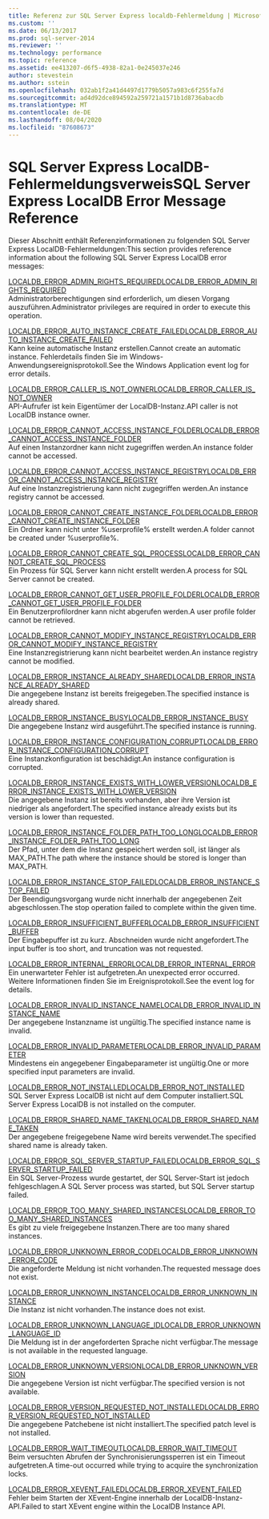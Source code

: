```yaml
---
title: Referenz zur SQL Server Express localdb-Fehlermeldung | Microsoft-Dokumentation
ms.custom: ''
ms.date: 06/13/2017
ms.prod: sql-server-2014
ms.reviewer: ''
ms.technology: performance
ms.topic: reference
ms.assetid: ee413207-d6f5-4938-82a1-0e245037e246
author: stevestein
ms.author: sstein
ms.openlocfilehash: 032ab1f2a41d4497d1779b5057a983c6f255fa7d
ms.sourcegitcommit: ad4d92dce894592a259721a1571b1d8736abacdb
ms.translationtype: MT
ms.contentlocale: de-DE
ms.lasthandoff: 08/04/2020
ms.locfileid: "87608673"
---
```

# <a name="sql-server-express-localdb-error-message-reference"></a><span data-ttu-id="485be-102">SQL Server Express LocalDB-Fehlermeldungsverweis</span><span class="sxs-lookup"><span data-stu-id="485be-102">SQL Server Express LocalDB Error Message Reference</span></span>
  <span data-ttu-id="485be-103">Dieser Abschnitt enthält Referenzinformationen zu folgenden SQL Server Express LocalDB-Fehlermeldungen:</span><span class="sxs-lookup"><span data-stu-id="485be-103">This section provides reference information about the following SQL Server Express LocalDB error messages:</span></span>  
  
 [<span data-ttu-id="485be-104">LOCALDB_ERROR_ADMIN_RIGHTS_REQUIRED</span><span class="sxs-lookup"><span data-stu-id="485be-104">LOCALDB_ERROR_ADMIN_RIGHTS_REQUIRED</span></span>](localdb-error-admin-rights-required.md)  
 <span data-ttu-id="485be-105">Administratorberechtigungen sind erforderlich, um diesen Vorgang auszuführen.</span><span class="sxs-lookup"><span data-stu-id="485be-105">Administrator privileges are required in order to execute this operation.</span></span>  
  
 [<span data-ttu-id="485be-106">LOCALDB_ERROR_AUTO_INSTANCE_CREATE_FAILED</span><span class="sxs-lookup"><span data-stu-id="485be-106">LOCALDB_ERROR_AUTO_INSTANCE_CREATE_FAILED</span></span>](localdb-error-auto-instance-create-failed.md)  
 <span data-ttu-id="485be-107">Kann keine automatische Instanz erstellen.</span><span class="sxs-lookup"><span data-stu-id="485be-107">Cannot create an automatic instance.</span></span> <span data-ttu-id="485be-108">Fehlerdetails finden Sie im Windows-Anwendungsereignisprotokoll.</span><span class="sxs-lookup"><span data-stu-id="485be-108">See the Windows Application event log for error details.</span></span>  
  
 [<span data-ttu-id="485be-109">LOCALDB_ERROR_CALLER_IS_NOT_OWNER</span><span class="sxs-lookup"><span data-stu-id="485be-109">LOCALDB_ERROR_CALLER_IS_NOT_OWNER</span></span>](localdb-error-caller-is-not-owner.md)  
 <span data-ttu-id="485be-110">API-Aufrufer ist kein Eigentümer der LocalDB-Instanz.</span><span class="sxs-lookup"><span data-stu-id="485be-110">API caller is not LocalDB instance owner.</span></span>  
  
 [<span data-ttu-id="485be-111">LOCALDB_ERROR_CANNOT_ACCESS_INSTANCE_FOLDER</span><span class="sxs-lookup"><span data-stu-id="485be-111">LOCALDB_ERROR_CANNOT_ACCESS_INSTANCE_FOLDER</span></span>](localdb-error-cannot-access-instance-folder.md)  
 <span data-ttu-id="485be-112">Auf einen Instanzordner kann nicht zugegriffen werden.</span><span class="sxs-lookup"><span data-stu-id="485be-112">An instance folder cannot be accessed.</span></span>  
  
 [<span data-ttu-id="485be-113">LOCALDB_ERROR_CANNOT_ACCESS_INSTANCE_REGISTRY</span><span class="sxs-lookup"><span data-stu-id="485be-113">LOCALDB_ERROR_CANNOT_ACCESS_INSTANCE_REGISTRY</span></span>](localdb-error-cannot-access-instance-registry.md)  
 <span data-ttu-id="485be-114">Auf eine Instanzregistrierung kann nicht zugegriffen werden.</span><span class="sxs-lookup"><span data-stu-id="485be-114">An instance registry cannot be accessed.</span></span>  
  
 [<span data-ttu-id="485be-115">LOCALDB_ERROR_CANNOT_CREATE_INSTANCE_FOLDER</span><span class="sxs-lookup"><span data-stu-id="485be-115">LOCALDB_ERROR_CANNOT_CREATE_INSTANCE_FOLDER</span></span>](localdb-error-cannot-create-instance-folder.md)  
 <span data-ttu-id="485be-116">Ein Ordner kann nicht unter %userprofile% erstellt werden.</span><span class="sxs-lookup"><span data-stu-id="485be-116">A folder cannot be created under %userprofile%.</span></span>  
  
 [<span data-ttu-id="485be-117">LOCALDB_ERROR_CANNOT_CREATE_SQL_PROCESS</span><span class="sxs-lookup"><span data-stu-id="485be-117">LOCALDB_ERROR_CANNOT_CREATE_SQL_PROCESS</span></span>](localdb-error-cannot-create-sql-process.md)  
 <span data-ttu-id="485be-118">Ein Prozess für SQL Server kann nicht erstellt werden.</span><span class="sxs-lookup"><span data-stu-id="485be-118">A process for SQL Server cannot be created.</span></span>  
  
 [<span data-ttu-id="485be-119">LOCALDB_ERROR_CANNOT_GET_USER_PROFILE_FOLDER</span><span class="sxs-lookup"><span data-stu-id="485be-119">LOCALDB_ERROR_CANNOT_GET_USER_PROFILE_FOLDER</span></span>](localdb-error-cannot-get-user-profile-folder.md)  
 <span data-ttu-id="485be-120">Ein Benutzerprofilordner kann nicht abgerufen werden.</span><span class="sxs-lookup"><span data-stu-id="485be-120">A user profile folder cannot be retrieved.</span></span>  
  
 [<span data-ttu-id="485be-121">LOCALDB_ERROR_CANNOT_MODIFY_INSTANCE_REGISTRY</span><span class="sxs-lookup"><span data-stu-id="485be-121">LOCALDB_ERROR_CANNOT_MODIFY_INSTANCE_REGISTRY</span></span>](localdb-error-cannot-modify-instance-registry.md)  
 <span data-ttu-id="485be-122">Eine Instanzregistrierung kann nicht bearbeitet werden.</span><span class="sxs-lookup"><span data-stu-id="485be-122">An instance registry cannot be modified.</span></span>  
  
 [<span data-ttu-id="485be-123">LOCALDB_ERROR_INSTANCE_ALREADY_SHARED</span><span class="sxs-lookup"><span data-stu-id="485be-123">LOCALDB_ERROR_INSTANCE_ALREADY_SHARED</span></span>](localdb-error-instance-already-shared.md)  
 <span data-ttu-id="485be-124">Die angegebene Instanz ist bereits freigegeben.</span><span class="sxs-lookup"><span data-stu-id="485be-124">The specified instance is already shared.</span></span>  
  
 [<span data-ttu-id="485be-125">LOCALDB_ERROR_INSTANCE_BUSY</span><span class="sxs-lookup"><span data-stu-id="485be-125">LOCALDB_ERROR_INSTANCE_BUSY</span></span>](localdb-error-instance-busy.md)  
 <span data-ttu-id="485be-126">Die angegebene Instanz wird ausgeführt.</span><span class="sxs-lookup"><span data-stu-id="485be-126">The specified instance is running.</span></span>  
  
 [<span data-ttu-id="485be-127">LOCALDB_ERROR_INSTANCE_CONFIGURATION_CORRUPT</span><span class="sxs-lookup"><span data-stu-id="485be-127">LOCALDB_ERROR_INSTANCE_CONFIGURATION_CORRUPT</span></span>](localdb-error-instance-configuration-corrupt.md)  
 <span data-ttu-id="485be-128">Eine Instanzkonfiguration ist beschädigt.</span><span class="sxs-lookup"><span data-stu-id="485be-128">An instance configuration is corrupted.</span></span>  
  
 [<span data-ttu-id="485be-129">LOCALDB_ERROR_INSTANCE_EXISTS_WITH_LOWER_VERSION</span><span class="sxs-lookup"><span data-stu-id="485be-129">LOCALDB_ERROR_INSTANCE_EXISTS_WITH_LOWER_VERSION</span></span>](localdb-error-instance-exists-with-lower-version.md)  
 <span data-ttu-id="485be-130">Die angegebene Instanz ist bereits vorhanden, aber ihre Version ist niedriger als angefordert.</span><span class="sxs-lookup"><span data-stu-id="485be-130">The specified instance already exists but its version is lower than requested.</span></span>  
  
 [<span data-ttu-id="485be-131">LOCALDB_ERROR_INSTANCE_FOLDER_PATH_TOO_LONG</span><span class="sxs-lookup"><span data-stu-id="485be-131">LOCALDB_ERROR_INSTANCE_FOLDER_PATH_TOO_LONG</span></span>](localdb-error-instance-folder-path-too-long.md)  
 <span data-ttu-id="485be-132">Der Pfad, unter dem die Instanz gespeichert werden soll, ist länger als MAX_PATH.</span><span class="sxs-lookup"><span data-stu-id="485be-132">The path where the instance should be stored is longer than MAX_PATH.</span></span>  
  
 [<span data-ttu-id="485be-133">LOCALDB_ERROR_INSTANCE_STOP_FAILED</span><span class="sxs-lookup"><span data-stu-id="485be-133">LOCALDB_ERROR_INSTANCE_STOP_FAILED</span></span>](localdb-error-instance-stop-failed.md)  
 <span data-ttu-id="485be-134">Der Beendigungsvorgang wurde nicht innerhalb der angegebenen Zeit abgeschlossen.</span><span class="sxs-lookup"><span data-stu-id="485be-134">The stop operation failed to complete within the given time.</span></span>  
  
 [<span data-ttu-id="485be-135">LOCALDB_ERROR_INSUFFICIENT_BUFFER</span><span class="sxs-lookup"><span data-stu-id="485be-135">LOCALDB_ERROR_INSUFFICIENT_BUFFER</span></span>](localdb-error-insufficient-buffer.md)  
 <span data-ttu-id="485be-136">Der Eingabepuffer ist zu kurz. Abschneiden wurde nicht angefordert.</span><span class="sxs-lookup"><span data-stu-id="485be-136">The input buffer is too short, and truncation was not requested.</span></span>  
  
 [<span data-ttu-id="485be-137">LOCALDB_ERROR_INTERNAL_ERROR</span><span class="sxs-lookup"><span data-stu-id="485be-137">LOCALDB_ERROR_INTERNAL_ERROR</span></span>](localdb-error-internal-error.md)  
 <span data-ttu-id="485be-138">Ein unerwarteter Fehler ist aufgetreten.</span><span class="sxs-lookup"><span data-stu-id="485be-138">An unexpected error occurred.</span></span> <span data-ttu-id="485be-139">Weitere Informationen finden Sie im Ereignisprotokoll.</span><span class="sxs-lookup"><span data-stu-id="485be-139">See the event log for details.</span></span>  
  
 [<span data-ttu-id="485be-140">LOCALDB_ERROR_INVALID_INSTANCE_NAME</span><span class="sxs-lookup"><span data-stu-id="485be-140">LOCALDB_ERROR_INVALID_INSTANCE_NAME</span></span>](localdb-error-invalid-instance-name.md)  
 <span data-ttu-id="485be-141">Der angegebene Instanzname ist ungültig.</span><span class="sxs-lookup"><span data-stu-id="485be-141">The specified instance name is invalid.</span></span>  
  
 [<span data-ttu-id="485be-142">LOCALDB_ERROR_INVALID_PARAMETER</span><span class="sxs-lookup"><span data-stu-id="485be-142">LOCALDB_ERROR_INVALID_PARAMETER</span></span>](localdb-error-invalid-parameter.md)  
 <span data-ttu-id="485be-143">Mindestens ein angegebener Eingabeparameter ist ungültig.</span><span class="sxs-lookup"><span data-stu-id="485be-143">One or more specified input parameters are invalid.</span></span>  
  
 [<span data-ttu-id="485be-144">LOCALDB_ERROR_NOT_INSTALLED</span><span class="sxs-lookup"><span data-stu-id="485be-144">LOCALDB_ERROR_NOT_INSTALLED</span></span>](localdb-error-not-installed.md)  
 <span data-ttu-id="485be-145">SQL Server Express LocalDB ist nicht auf dem Computer installiert.</span><span class="sxs-lookup"><span data-stu-id="485be-145">SQL Server Express LocalDB is not installed on the computer.</span></span>  
  
 [<span data-ttu-id="485be-146">LOCALDB_ERROR_SHARED_NAME_TAKEN</span><span class="sxs-lookup"><span data-stu-id="485be-146">LOCALDB_ERROR_SHARED_NAME_TAKEN</span></span>](localdb-error-shared-name-taken.md)  
 <span data-ttu-id="485be-147">Der angegebene freigegebene Name wird bereits verwendet.</span><span class="sxs-lookup"><span data-stu-id="485be-147">The specified shared name is already taken.</span></span>  
  
 [<span data-ttu-id="485be-148">LOCALDB_ERROR_SQL_SERVER_STARTUP_FAILED</span><span class="sxs-lookup"><span data-stu-id="485be-148">LOCALDB_ERROR_SQL_SERVER_STARTUP_FAILED</span></span>](localdb-error-sql-server-startup-failed.md)  
 <span data-ttu-id="485be-149">Ein SQL Server-Prozess wurde gestartet, der SQL Server-Start ist jedoch fehlgeschlagen.</span><span class="sxs-lookup"><span data-stu-id="485be-149">A SQL Server process was started, but SQL Server startup failed.</span></span>  
  
 [<span data-ttu-id="485be-150">LOCALDB_ERROR_TOO_MANY_SHARED_INSTANCES</span><span class="sxs-lookup"><span data-stu-id="485be-150">LOCALDB_ERROR_TOO_MANY_SHARED_INSTANCES</span></span>](localdb-error-too-many-shared-instances.md)  
 <span data-ttu-id="485be-151">Es gibt zu viele freigegebene Instanzen.</span><span class="sxs-lookup"><span data-stu-id="485be-151">There are too many shared instances.</span></span>  
  
 [<span data-ttu-id="485be-152">LOCALDB_ERROR_UNKNOWN_ERROR_CODE</span><span class="sxs-lookup"><span data-stu-id="485be-152">LOCALDB_ERROR_UNKNOWN_ERROR_CODE</span></span>](localdb-error-unknown-error-code.md)  
 <span data-ttu-id="485be-153">Die angeforderte Meldung ist nicht vorhanden.</span><span class="sxs-lookup"><span data-stu-id="485be-153">The requested message does not exist.</span></span>  
  
 [<span data-ttu-id="485be-154">LOCALDB_ERROR_UNKNOWN_INSTANCE</span><span class="sxs-lookup"><span data-stu-id="485be-154">LOCALDB_ERROR_UNKNOWN_INSTANCE</span></span>](localdb-error-unknown-instance.md)  
 <span data-ttu-id="485be-155">Die Instanz ist nicht vorhanden.</span><span class="sxs-lookup"><span data-stu-id="485be-155">The instance does not exist.</span></span>  
  
 [<span data-ttu-id="485be-156">LOCALDB_ERROR_UNKNOWN_LANGUAGE_ID</span><span class="sxs-lookup"><span data-stu-id="485be-156">LOCALDB_ERROR_UNKNOWN_LANGUAGE_ID</span></span>](localdb-error-unknown-language-id.md)  
 <span data-ttu-id="485be-157">Die Meldung ist in der angeforderten Sprache nicht verfügbar.</span><span class="sxs-lookup"><span data-stu-id="485be-157">The message is not available in the requested language.</span></span>  
  
 [<span data-ttu-id="485be-158">LOCALDB_ERROR_UNKNOWN_VERSION</span><span class="sxs-lookup"><span data-stu-id="485be-158">LOCALDB_ERROR_UNKNOWN_VERSION</span></span>](localdb-error-unknown-version.md)  
 <span data-ttu-id="485be-159">Die angegebene Version ist nicht verfügbar.</span><span class="sxs-lookup"><span data-stu-id="485be-159">The specified version is not available.</span></span>  
  
 [<span data-ttu-id="485be-160">LOCALDB_ERROR_VERSION_REQUESTED_NOT_INSTALLED</span><span class="sxs-lookup"><span data-stu-id="485be-160">LOCALDB_ERROR_VERSION_REQUESTED_NOT_INSTALLED</span></span>](localdb-error-version-requested-not-installed.md)  
 <span data-ttu-id="485be-161">Die angegebene Patchebene ist nicht installiert.</span><span class="sxs-lookup"><span data-stu-id="485be-161">The specified patch level is not installed.</span></span>  
  
 [<span data-ttu-id="485be-162">LOCALDB_ERROR_WAIT_TIMEOUT</span><span class="sxs-lookup"><span data-stu-id="485be-162">LOCALDB_ERROR_WAIT_TIMEOUT</span></span>](localdb-error-wait-timeout.md)  
 <span data-ttu-id="485be-163">Beim versuchten Abrufen der Synchronisierungssperren ist ein Timeout aufgetreten.</span><span class="sxs-lookup"><span data-stu-id="485be-163">A time-out occurred while trying to acquire the synchronization locks.</span></span>  
  
 [<span data-ttu-id="485be-164">LOCALDB_ERROR_XEVENT_FAILED</span><span class="sxs-lookup"><span data-stu-id="485be-164">LOCALDB_ERROR_XEVENT_FAILED</span></span>](localdb-error-xevent-failed.md)  
 <span data-ttu-id="485be-165">Fehler beim Starten der XEvent-Engine innerhalb der LocalDB-Instanz-API.</span><span class="sxs-lookup"><span data-stu-id="485be-165">Failed to start XEvent engine within the LocalDB Instance API.</span></span>  
  
  
